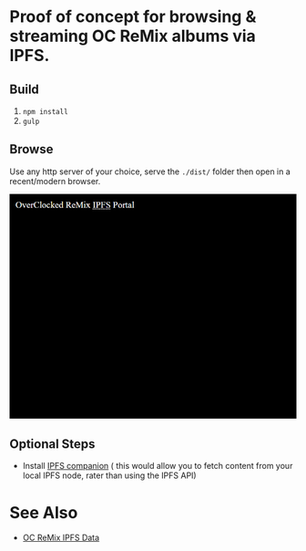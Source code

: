 # Proof of concept for browsing & streaming OC ReMix albums via IPFS.

## Build
1) `npm install`
2) `gulp`

## Browse
Use any http server of your choice, serve the `./dist/` folder then open in a recent/modern browser.

![animated demo of proof-of-concept for using IPFS to browse & stream OC ReMix albums.](./img/ocremix-ipfs-demo.gif)


## Optional Steps
* Install [IPFS companion](https://github.com/ipfs-shipyard/ipfs-companion) (
	this would allow you to fetch content from your local IPFS node,
	rater than using the IPFS API)

# See Also

* [OC ReMix IPFS Data](https://github.com/signpostmarv/ocremix-ipfs-data)

